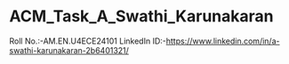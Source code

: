 # ACM_Task_A_Swathi_Karunakaran
Roll No.:-AM.EN.U4ECE24101
LinkedIn ID:-https://www.linkedin.com/in/a-swathi-karunakaran-2b6401321/
